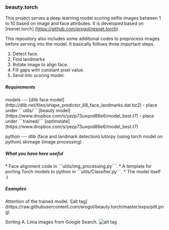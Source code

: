 <h3>beauty.torch</h3>

This project serves a deep learning model scoring selfie images between 1 to 10 based on image
and face attributes. It is developed based on [resnet.torch] (https://github.com/erogol/resnet.torch).

This repository also includes some additional codes to preprocess images
before serving into the model. It basically follows three important steps.

1. Detect face.
2. Find landmarks
3. Rotate image to align face.
4. Fill gaps with constant pixel value.
5. Send into scoring model.

<h5>Requirements</h5>
models ---
[dlib face model](http://dlib.net/files/shape_predictor_68_face_landmarks.dat.bz2) - place under ```utils/```
[beauty model](https://www.dropbox.com/s/yezp73uxqnd86e6/model_best.t7) - place under ```trained/```
[optimstate](https://www.dropbox.com/s/yezp73uxqnd86e6/model_best.t7)

python ---
dlib (face and landmark detection)
lutorpy (using torch model on python)
skimage (image processing)

<h5>What you have here useful</h5>
* Face alignment code in ```utils/img_processing.py```.
* A template for porting Torch models to python in ```utils/Classifier.py```.
* The model itself :)

<h5>Examples</h5>
Attention of the trained model.
![alt tag](https://raw.githubusercontent.com/erogol/beauty.torch/master/exps/pitt.png)

Sorting A. Lima images from Google Search.
![alt tag](https://raw.githubusercontent.com/erogol/beauty.torch/master/exps/out.gif)
